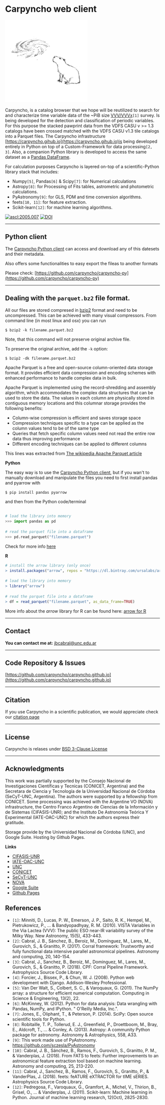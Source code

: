 # Carpyncho web client

![Logo](https://github.com/carpyncho/carpyncho.github.io/raw/master/static/logo.png)

Carpyncho, is a catalog browser that we hope will be reutilized to search for and characterize time variable data of the ~PiB size [VVV/VVVx](https://vvvsurvey.org/)`[1]` survey. Is being developed for the detection and classification of periodic variables. For this purpose the stacked pawprint data from the VDFS CASU v >= 1.3 catalogs have been crossed matched with the VDFS CASU v1.3 tile catalogs into a Parquet files. 
The Carpyncho infrastructure [https://carpyncho.gihub.io](https://carpyncho.gihub.io)is being developed entirely in Python on top of a Custom-Framework for data processing`[2, 3]`.
Also, a companion Python library is developed to access the same dataset as a [Pandas DataFrame](https://pandas.pydata.org/).

For calculation purposes Carpyncho is layered on-top of a scientific-Python library stack that includes:

- Numpy`[5]`, Pandas`[6]` & Scipy`[7]`: for Numerical calculations
- Astropy`[8]`: for Processing of Fits tables, astrometric and photometric calculations.
- PyAstronomy`[9]`: for GLS, PDM and time conversion algorithms.
- feets`[10, 11]`: for feature extraction.
- Scikit-learn`[12]`: for machine learning algorithms.

[![ascl:2005.007](https://img.shields.io/badge/ascl-2005.007-blue.svg?colorB=262255)](http://ascl.net/2005.007)
[![DOI](https://zenodo.org/badge/DOI/10.5281/zenodo.3766908.svg)](https://doi.org/10.5281/zenodo.3766908)

----

## Python client

The [Carpyncho Python client](https://github.com/carpyncho/carpyncho-py)
can access and download any of this datesets and their metadata.

Also offers some functionalities to easy export the fileas to another formats

Please check: [https://github.com/carpyncho/carpyncho-py](https://github.com/carpyncho/carpyncho-py)

----

## Dealing with the `parquet.bz2` file format.

All our files are stored compresed in
[bzip2](https://en.wikipedia.org/wiki/Bzip2) format and need to be uncompressed.
This can be achieved with many visual compressors. From command line (in most
linux and osx) you can run

```console
$ bzip2 -k filename.parquet.bz2
```

Note, that this command will not preserve original archive file.

To preserve the original archive, add the `-k` option:

```console
$ bzip2 -dk filename.parquet.bz2
```

Apache Parquet is a free and open-source column-oriented data storage format.
It provides efficient data compression and encoding schemes with enhanced
performance to handle complex data in bulk.

Apache Parquet is implemented using the record-shredding and assembly
algorithm, which accommodates the complex data structures that can be used to
store the data. The values in each column are physically stored in contiguous
memory locations and this columnar storage provides the following benefits:

- Column-wise compression is efficient and saves storage space
- Compression techniques specific to a type can be applied as the column
  values tend to be of the same type
- Queries that fetch specific column values need not read the entire row data
  thus improving performance
- Different encoding techniques can be applied to different columns

This lines was extracted from
[The wikipedia Apache Parquet article](https://en.wikipedia.org/wiki/Apache_Parquet)


**Python**

The easy way is to use the [Carpyncho Python client](https://github.com/carpyncho/carpyncho-py),
but if you wan't to manually download and manipulate the files you need to
first install pandas and pyarrow with

```console
$ pip install pandas pyarrow
```

and then from the Python code/terminal

```python

# load the library into memory
>>> import pandas as pd

# read the parquet file into a dataframe
>>> pd.read_parquet("filename.parquet")
```

Check for more info
[here](https://pandas.pydata.org/pandas-docs/stable/reference/api/pandas.DataFrame.to_parquet.html)

**R**

```R
# install the arrow library (only once)
> install.packages("arrow", repos = "https://dl.bintray.com/ursalabs/arrow-r")

# load the library into memory
> library("arrow")

# read the parquet file into a dataframe
> df = read_parquet("filename.parquet", as_data_frame=TRUE)

```

More info about the *arrow* library for R can be found here:
[arrow for R](https://cran.r-project.org/web/packages/arrow/index.html)

----

## Contact

**You can contact me at:** [jbcabral@unc.edu.ar](mailto:jbcabral@unc.edu.ar)

----

## Code Repository & Issues

[https://github.com/carpyncho/carpyncho.github.io](https://github.com/carpyncho/carpyncho.github.io)

----

## Citation

If you use Carpyncho in a scientific publication, we would appreciate
check our [citation page](https://github.com/carpyncho/carpyncho.github.io/blob/master/CITE.md)

----

## License

Carpyncho is relases under [BSD 3-Clause License](https://github.com/carpyncho/carpyncho.github.io/blob/master/LICENSE)

----

## Acknowledgments

This work was partially supported by the Consejo Nacional de Investigaciones Científicas y Tecnicas
(CONICET, Argentina) and the Secretara de Ciencia y Tecnología de la
Universidad Nacional de Córdoba (SeCyT-UNC, Argentina).
The authors were supported by a fellowship from
CONICET. Some processing was achieved with the Argentine
VO (NOVA) infrastructure, the Centro Franco Argentino de Ciencias de la Información y de Sistemas (CIFASIS-UNR);
and the Instituto De Astronomía Teórica Y Experimental (IATE-OAC-UNC)
for which the authors express their gratitude.

Storage provide by the Universidad Nacional de Córdoba (UNC), and
Google Suite. Hosting by Github Pages.

**Links**

- [CIFASIS-UNR](https://www.cifasis-conicet.gov.ar/)
- [IATE-OAC-UNC](http://iate.oac.uncor.edu/)
- [UNC](https://www.unc.edu.ar/)
- [CONICET](https://www.conicet.gov.ar/)
- [SeCyT-UNC](https://www.unc.edu.ar/ciencia-y-tecnolog%c3%ada/)
- [NOVA](http://nova.conicet.gov.ar/)
- [Google Suite](https://gsuite.google.com/)
- [Github Pages](https://pages.github.com/)


## References

- `[1]`: Minniti, D., Lucas, P. W., Emerson, J. P., Saito, R. K., Hempel, M., Pietrukowicz, P., ... & Bandyopadhyay, R. M. (2010). VISTA Variables in the Via Lactea (VVV): The public ESO near-IR variability survey of the Milky Way. New Astronomy, 15(5), 433-443.
- `[2]`: Cabral, J. B., Sánchez, B., Beroiz, M., Domínguez, M., Lares, M., Gurovich, S., & Granitto, P. (2017). Corral framework: Trustworthy and fully functional data intensive parallel astronomical pipelines. Astronomy and computing, 20, 140-154.
- `[3]`: Cabral, J., Sanchez, B., Beroiz, M., Dominguez, M., Lares, M., Gurovich, S., & Granitto, P. (2018). CPF: Corral Pipeline Framework. Astrophysics Source Code Library.
- `[4]`: Forcier, J., Bissex, P., & Chun, W. J. (2008). Python web development with Django. Addison-Wesley Professional.
- `[5]`: Van Der Walt, S., Colbert, S. C., & Varoquaux, G. (2011). The NumPy array: a structure for efficient numerical computation. Computing in Science & Engineering, 13(2), 22.
- `[6]`: McKinney, W. (2012). Python for data analysis: Data wrangling with Pandas, NumPy, and IPython. " O'Reilly Media, Inc.".
- `[7]`: Jones, E., Oliphant, T., & Peterson, P. (2014). SciPy: Open source scientific tools for Python.
- `[8]`: Robitaille, T. P., Tollerud, E. J., Greenfield, P., Droettboom, M., Bray, E., Aldcroft, T., ... & Conley, A. (2013). Astropy: A community Python package for astronomy. Astronomy & Astrophysics, 558, A33.
- `[9]`: This work made use of PyAstronomy. https://github.com/sczesla/PyAstronomy
- `[10]`: Cabral, J. B., Sánchez, B., Ramos, F., Gurovich, S., Granitto, P. M., & Vanderplas, J. (2018). From FATS to feets: Further improvements to an astronomical feature extraction tool based on machine learning. Astronomy and computing, 25, 213-220.
- `[11]`: Cabral, J., Sanchez, B., Ramos, F., Gurovich, S., Granitto, P., & VanderPlas, J. (2018). feets: feATURE eXTRACTOR for tIME sERIES. Astrophysics Source Code Library.
- `[12]`: Pedregosa, F., Varoquaux, G., Gramfort, A., Michel, V., Thirion, B., Grisel, O., ... & Vanderplas, J. (2011). Scikit-learn: Machine learning in Python. Journal of machine learning research, 12(Oct), 2825-2830.
